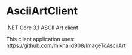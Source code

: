 # AsciiArtClient
.NET Core 3.1 ASCII Art client

This client application uses: https://github.com/mikhaild908/ImageToAsciiArt